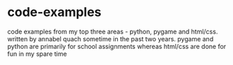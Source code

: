 # code-examples
code examples from my top three areas - python, pygame and html/css.
written by annabel quach sometime in the past two years. pygame and python are primarily for school assignments whereas html/css are done for fun in my spare time
